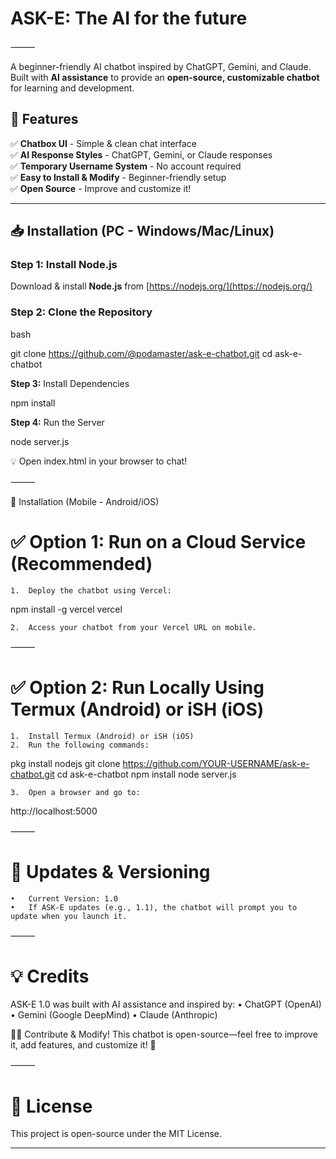 # ASK-E: The AI for the future
⸻

A beginner-friendly AI chatbot inspired by ChatGPT, Gemini, and Claude. Built with **AI assistance** to provide an **open-source, customizable chatbot** for learning and development.  

## 🚀 Features  
✅ **Chatbox UI** - Simple & clean chat interface  
✅ **AI Response Styles** - ChatGPT, Gemini, or Claude responses  
✅ **Temporary Username System** - No account required  
✅ **Easy to Install & Modify** - Beginner-friendly setup  
✅ **Open Source** - Improve and customize it!  

---

## 📥 Installation (PC - Windows/Mac/Linux)  
### **Step 1: Install Node.js**  
Download & install **Node.js** from [https://nodejs.org/](https://nodejs.org/)  

### **Step 2: Clone the Repository**  
bash

git clone https://github.com/@podamaster/ask-e-chatbot.git
cd ask-e-chatbot

**Step 3:** Install Dependencies

npm install

**Step 4:** Run the Server

node server.js

💡 Open index.html in your browser to chat!

⸻

📱 Installation (Mobile - Android/iOS)

# ✅ Option 1: Run on a Cloud Service (Recommended)
	1.	Deploy the chatbot using Vercel:

npm install -g vercel
vercel


	2.	Access your chatbot from your Vercel URL on mobile.

⸻

# ✅ Option 2: Run Locally Using Termux (Android) or iSH (iOS)
	1.	Install Termux (Android) or iSH (iOS)
	2.	Run the following commands:

pkg install nodejs
git clone https://github.com/YOUR-USERNAME/ask-e-chatbot.git
cd ask-e-chatbot
npm install
node server.js


	3.	Open a browser and go to:

http://localhost:5000



⸻

# 🔄 Updates & Versioning
	•	Current Version: 1.0
	•	If ASK-E updates (e.g., 1.1), the chatbot will prompt you to update when you launch it.

⸻

# 💡 Credits

ASK-E 1.0 was built with AI assistance and inspired by:
	•	ChatGPT (OpenAI)
	•	Gemini (Google DeepMind)
	•	Claude (Anthropic)

👨‍💻 Contribute & Modify!
This chatbot is open-source—feel free to improve it, add features, and customize it! 🚀

⸻

# 📎 License

This project is open-source under the MIT License.

---
